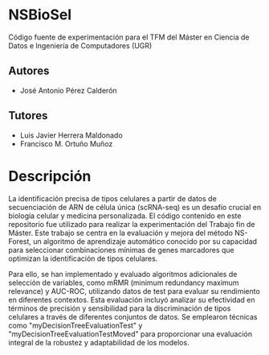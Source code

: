 # NSBioSel
Código fuente de experimentación para el TFM del Máster en Ciencia de Datos e Ingeniería de Computadores (UGR)

## Autores

* José Antonio Pérez Calderón

## Tutores

* Luis Javier Herrera Maldonado
* Francisco M. Ortuño Muñoz

# Descripción

La identificación precisa de tipos celulares a partir de datos de secuenciación de ARN de célula única (scRNA-seq) es un desafío crucial en biología celular y medicina personalizada. El código contenido en este repositorio fue utilizado para realizar la experimentación del Trabajo fin de Máster. Este trabajo se centra en la evaluación y mejora del método NS-Forest, un algoritmo de aprendizaje automático conocido por su capacidad para seleccionar combinaciones mínimas de genes marcadores que optimizan la identificación de tipos celulares.

Para ello, se han implementado y evaluado algoritmos adicionales de selección de variables, como mRMR (minimum redundancy maximum relevance) y AUC-ROC, utilizando datos de test para evaluar su rendimiento en diferentes contextos. Esta evaluación incluyó analizar su efectividad en términos de precisión y sensibilidad para la discriminación de tipos celulares a través de diferentes conjuntos de datos. Se emplearon técnicas como "myDecisionTreeEvaluationTest" y "myDecisionTreeEvaluationTestMoved" para proporcionar una evaluación integral de la robustez y adaptabilidad de los modelos.
